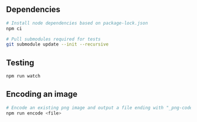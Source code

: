 ## Dependencies

```sh
# Install node dependencies based on package-lock.json
npm ci

# Pull submodules required for tests
git submodule update --init --recursive
```

## Testing

```sh
npm run watch
```

## Encoding an image

```sh
# Encode an existing png image and output a file ending with "_png-codec"
npm run encode <file>
```
